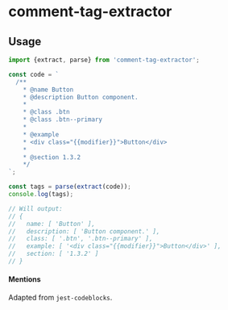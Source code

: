 # comment-tag-extractor

## Usage

```javascript
import {extract, parse} from 'comment-tag-extractor';

const code = `
  /**
    * @name Button
    * @description Button component.
    *
    * @class .btn
    * @class .btn--primary
    *
    * @example
    * <div class="{{modifier}}">Button</div>
    *
    * @section 1.3.2
    */
`;

const tags = parse(extract(code));
console.log(tags);

// Will output:
// {
//   name: [ 'Button' ],
//   description: [ 'Button component.' ],
//   class: [ '.btn', '.btn--primary' ],
//   example: [ '<div class="{{modifier}}">Button</div>' ],
//   section: [ '1.3.2' ]
// }
```

#### Mentions
Adapted from `jest-codeblocks`.
